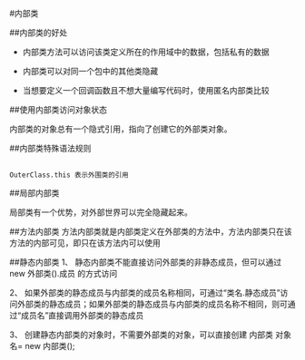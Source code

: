 #内部类

##内部类的好处

- 内部类方法可以访问该类定义所在的作用域中的数据，包括私有的数据

- 内部类可以对同一个包中的其他类隐藏

- 当想要定义一个回调函数且不想大量编写代码时，使用匿名内部类比较

##使用内部类访问对象状态

内部类的对象总有一个隐式引用，指向了创建它的外部类对象。

##内部类特殊语法规则

```

OuterClass.this 表示外围类的引用

```

##局部内部类

局部类有一个优势，对外部世界可以完全隐藏起来。

##方法内部类
方法内部类就是内部类定义在外部类的方法中，方法内部类只在该方法的内部可见，即只在该方法内可以使用 

##静态内部类 
1、 静态内部类不能直接访问外部类的非静态成员，但可以通过 new 外部类().成员 的方式访问 

2、 如果外部类的静态成员与内部类的成员名称相同，可通过“类名.静态成员”访问外部类的静态成员；如果外部类的静态成员与内部类的成员名称不相同，则可通过“成员名”直接调用外部类的静态成员

3、 创建静态内部类的对象时，不需要外部类的对象，可以直接创建 内部类 对象名= new 内部类();



